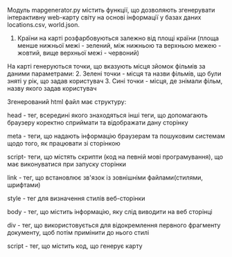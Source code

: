 Модуль mapgenerator.py містить функції, що дозволяють згенерувати інтерактивну web-карту світу на основі інформації у базах даних locations.csv, world.json.

1. Країни на карті розфарбовуються залежно від площі країни (площа менше нижньої межі - зелений, між нижньою та верхньою межею - жовтий,
вище верхньої межі - червоний)

На карті генеруються точки, що вказують місця зйомок фільмів за даними параметрами:
2. Зелені точки - місця та назви фільмів, що були зняті у рік, що задав користувач
3. Сині точки - місця, де знімали фільм, назву якого задав користувач



Згенерований html файл має структуру:

head - тег, всередині якого знаходяться інші теги, що допомагають браузеру коректно сприймати та відображати дану сторінку

meta - теги, що надають інформацію браузерам та пошуковим системам щодо того, як працювати зі сторінкою

script- теги, що містять скрипти (код на певній мові програмування), що має виконуватися при запуску сторінки

link - тег, що встановлює зв'язок із зовнішніми файлами(стилями, шрифтами)

style - тег для визначення стилів веб-сторінки

body - тег, що містить інформацію, яку слід виводити на веб сторінці

div - тег, що використовується для відокремлення первного фрагменту документу, щоб потім примінити до нього стилі


script - тег, що містить код, що генерує карту
